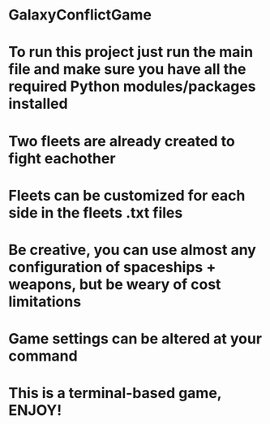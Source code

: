 # GalaxyConflictGame

# To run this project just run the main file and make sure you have all the required Python modules/packages installed 

# Two fleets are already created to fight eachother

# Fleets can be customized for each side in the fleets .txt files

# Be creative, you can use almost any configuration of spaceships + weapons, but be weary of cost limitations

# Game settings can be altered at your command 

# This is a terminal-based game, ENJOY!
